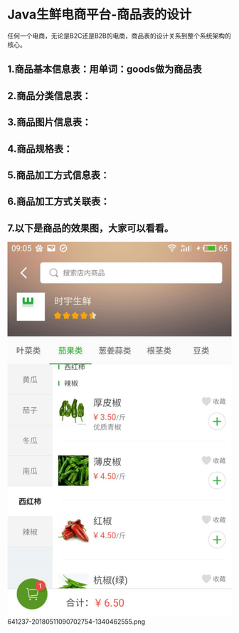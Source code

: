 # Java生鲜电商平台-商品表的设计

任何一个电商，无论是B2C还是B2B的电商，商品表的设计关系到整个系统架构的核心。

## 1.商品基本信息表：用单词：goods做为商品表

## 2.商品分类信息表：

## 3.商品图片信息表：

## 4.商品规格表：

## 5.商品加工方式信息表：

## 6.商品加工方式关联表：

## 7.以下是商品的效果图，大家可以看看。
![](/static/image/641237-20180511090650157-1829014234.png)
641237-20180511090702754-1340462555.png